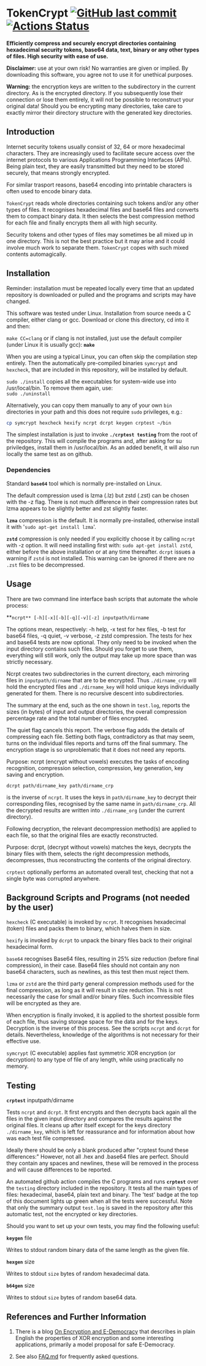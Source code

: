 # TokenCrypt [<img alt="GitHub last commit" src="https://img.shields.io/github/last-commit/liborty/tokencrypt/HEAD?logo=github">](https://github.com/liborty/tokencrypt) [![Actions Status](https://github.com/liborty/TokenCrypt/workflows/test/badge.svg)](https://github.com/liborty/TokenCrypt/actions) 

**Efficiently compress and securely encrypt directories containing  hexadecimal security tokens, base64 data, text, binary or any other types of files. High security with ease of use.**

**Disclaimer:** use at your own risk! No warranties are given or implied. By downloading this software, you agree not to use it for unethical purposes.

**Warning:** the encryption keys are written to the subdirectory in the current directory. As is the encrypted directory. If you subsequently lose their connection or lose them entirely, it will not be possible to reconstruct your original data! Should you be encrypting many directories, take care to exactly mirror their directory structure with the generated key directories.

## Introduction

Internet security tokens usually consist of 32, 64 or more hexadecimal characters. 
They are increasingly used to facilitate secure access over the internet protocols
to various Applications Programming Interfaces (APIs). Being plain text,
they are easily transmitted but they need to be stored securely,
that means strongly encrypted.

For similar trasport reasons, base64 encoding into printable characters is often used to encode binary data.

`TokenCrypt` reads whole directories containing such tokens and/or any other types of files. It recognises hexadecimal files and base64 files and converts them to compact binary data. It then selects the best compression method for each file and finally encrypts them all with high security.

Security tokens and other types of files may sometimes be
all mixed up in one directory. This is not the best practice but
it may arise and it could involve much work to separate them.
`TokenCrypt` copes with such mixed contents automagically.

## Installation

Reminder: installation must be repeated locally every time that an updated repository is downloaded or pulled and the programs and scripts may have changed.

This software was tested under Linux. Installation from source needs a C compiler, either clang or gcc. Download or clone this directory, cd into it and then:

`make CC=clang` or if clang is not installed, just use the default compiler 
(under Linux it is usually gcc): **`make`**

When you are using a typical Linux, you can often skip the compilation step entirely. Then the automatically pre-compiled binaries `symcrypt` and `hexcheck`, that are included in this repository, will be installed by default.

`sudo ./install` copies all the executables for system-wide use into /usr/local/bin. To remove them again, use:  
`sudo ./uninstall`

Alternatively, you can copy them manually to any of your own `bin` 
directories in your path and this does not require `sudo` privileges, e.g.:

```bash
cp symcrypt hexcheck hexify ncrpt dcrpt keygen crptest ~/bin
```

The simplest installation is just to invoke **`./crptest testing`** from the root of the repository.
This will compile the programs and, after asking for su priviledges, install them in /usr/local/bin.
As an added benefit, it will also run locally the same test as on github.

### Dependencies

Standard  **`base64`** tool which is normally pre-installed on Linux.

The default compression used is lzma (.lz) but zstd (.zst) can be chosen with the -z flag.
There is not much difference in their compression rates but lzma
appears to be slightly better and zst slightly faster.

**`lzma`** compression is the default. It is normally pre-installed, otherwise install it with '`sudo apt-get install lzma`'.
  
**`zstd`** compression is only needed if you explicitly choose it by calling `ncrpt` with -z option. It will need installing first with: `sudo apt-get install zstd`, either before the above installation or at any time thereafter. `dcrpt` issues a warning if `zstd` is not installed. This warning can be ignored if there are no `.zst` files to be decompressed.

## Usage

There are two command line interface bash scripts that automate the whole process:

**`ncrpt** [-h][-x][-b][-q][-v][-z] inputpath/dirname`

The options mean, respectively: -h help, -x test for hex files, -b test for base64 files, -q quiet, -v verbose, -z zstd compression. The tests for hex and base64 tests are now optional.  They only need to be invoked when the input directory contains such files. Should you forget to use them, everything will still work, only the output may take up more space than was strictly necessary.

Ncrpt creates two subdirectories in the current directory, each mirroring files in `inputpath/dirname`  that are to be encrypted. Thus `./dirname_crp` will hold the encrypted files and  `./dirname_key` will hold unique keys individually generated for them. There is no recursive descent into subdirectories.

The summary at the end, such as the one shown in `test.log`, reports the sizes (in bytes) of input and output directories, the overall compression percentage rate and the total number of files encrypted.

The quiet flag cancels this report.
The verbose flag adds the details of compressing each file. Setting both
flags, contradictory as that may seem, turns on the individual files reports and
turns off the final summary. The encryption stage is so unproblematic that it does not need any reports.

Purpose: ncrpt (encrypt without vowels) executes the tasks of encoding recognition, compression selection, compression, key generation, key saving and encryption.

`dcrpt path/dirname_key path/dirname_crp`

is the inverse of `ncrpt`. It uses the keys in  `path/dirname_key` to decrypt
their corresponding files, recognised by the same name in `path/dirname_crp`.
All the decrypted results are written into `./dirname_org` (under the current directory).

Following decryption, the relevant decompression method(s) are applied to each file, so that the original files are exactly reconstructed.

Purpose: dcrpt, (decrypt without vowels) matches the keys, decrypts the binary files with them, selects the right decompression methods, decompresses, thus reconstructing the contents of the original directory.

`crptest` optionally performs an automated overall test, checking that not a single byte was corrupted anywhere.

## Background Scripts and Programs (not needed by the user)

`hexcheck` (C executable) is invoked by `ncrpt`. It recognises hexadecimal (token) files and packs them to binary, which halves them in size.

`hexify` is invoked by `dcrpt` to unpack the binary files back to their original hexadecimal form.


`base64` recognises Base64 files, resulting in 25% size reduction (before final compression),  in their case. Base64 files should not contain any non base64 characters, such as newlines, as this test then must reject  them.

`lzma` or `zstd` are the third party general compression methods used for the final compression, as long as it will result in size reduction. This is not necessarily the case for small and/or binary files. Such incomressible files will be encrypted as they are.

When encryption is finally invoked, it is applied to the shortest possible form of each file, thus saving storage space for the data and for the keys. Decryption is the inverse of this process. See the scripts `ncrpt` and `dcrpt` for details. Nevertheless, knowledge of the algorithms is not necessary for their effective use.

`symcrypt` (C executable) applies fast symmetric XOR encryption (or decryption) to any type of file of any length, while using practically no memory.


## Testing

**`crptest`** inputpath/dirname 

Tests `ncrpt` and `dcrpt`. It first encrypts and then decrypts back again
all the files in the given input directory and compares the results against the original files.
It cleans up after itself except for the keys directory `./dirname_key`,
which is left for reassurance and for information about how was each test file compressed.

Ideally there should be only a blank produced after "crptest found these differences:" However, not all .hex and .base64 files are perfect. Should they contain any spaces and newlines, these will be removed in the process and will cause differences to be reported.

An automated github action compiles the C programs and runs **`crptest`** over the `testing` directory included in the repository.
It tests all the main types of files: hexadecimal, base64, plain text and binary. 
The 'test' badge at the top of this document lights up green 
when all the tests were successful. Note that only the summary output `test.log` is saved in the repository after this automatic test, not the encrypted or key directories.

Should you want to set up your own tests, you  may find the following useful:

**`keygen`** file

Writes to stdout random binary data of the same length as the given file.

**`hexgen`** size

Writes to stdout `size` bytes of random hexadecimal data.

**`b64gen`** size

Writes to stdout `size` bytes of random base64 data.

## References and Further Information

1. There is a blog [On Encryption and E-Democracy](https://oldmill.cz/2020-06-10-crypt.html) that describes in plain English the properties of XOR encryption and some interesting applications, primarily a model proposal for safe E-Democracy.
  
1. See also [FAQ.md](https://github.com/liborty/TokenCrypt/blob/master/FAQ.md) for frequently asked questions.
